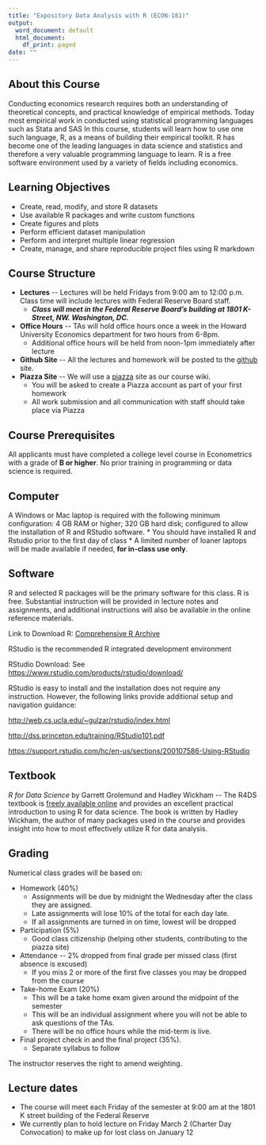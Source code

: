 ```yaml
---
title: "Expository Data Analysis with R (ECON-181)"
output:
  word_document: default
  html_document:
    df_print: paged
date: ""
---
```


## About this Course

Conducting economics research requires both an understanding of theoretical concepts, and practical knowledge of empirical methods. Today most empirical work in conducted using statistical programming languages such as Stata and SAS In this course, students will learn how to use one such language, R, as a means of building their empirical toolkit.  R has become one of the leading languages in data science and statistics and therefore a very valuable programming language to learn. R is a free software environment used by a variety of fields including economics.


## Learning Objectives

* Create, read, modify, and store R datasets
* Use available R packages and write custom functions 
* Create figures and plots 
* Perform efficient dataset manipulation 
* Perform and interpret multiple linear regression 
* Create, manage, and share reproducible project files using R markdown   

## Course Structure

* **Lectures** -- Lectures will be held Fridays from 9:00 am to 12:00 p.m. Class time will include lectures with Federal Reserve Board staff.  
    * *__Class will meet in the Federal Reserve Board’s building at 1801 K-Street, NW. Washington, DC.__*
* **Office Hours** -- TAs will hold office hours once a week in the Howard University Economics department for two hours from 6-8pm. 
    * Additional office hours will be held from noon-1pm immediately after lecture
* **Github Site** -- All the lectures and homework will be posted to the [github](https://github.com/wampeh1/Ecog314_Spring2017) site. 
* **Piazza Site** -- We will use a [piazza](https://piazza.com/federal_reserve_boardhoward_univeristy/spring2017/ecog314econ181/home) site as our course wiki. 
    * You will be asked to create a Piazza account as part of your first homework
    * All work submission and all communication with staff should take place via Piazza


## Course Prerequisites

All applicants must have completed a college level course in Econometrics with a grade of **B or higher**. No prior training in programming or data science is required.


## Computer

A Windows or Mac laptop is required with the following minimum configuration: 4 GB RAM or higher; 320 GB hard disk; configured to allow the installation of R and RStudio software. 
    * You should have installed R and Rstudio prior to the first day of class
    * A limited number of loaner laptops will be made available if needed, __for in-class use only__.

## Software

R and selected R packages will be the primary software for this class. R is free. Substantial instruction will be provided in lecture notes and assignments, and additional instructions will also be available in the online reference materials. 

Link to Download R:  [Comprehensive R Archive](http://cran.us.r-project.org/)

RStudio is the recommended R integrated development environment

RStudio Download: See https://www.rstudio.com/products/rstudio/download/

RStudio is easy to install and the installation does not require any instruction.  However, the following links provide additional setup and navigation guidance:
    
http://web.cs.ucla.edu/~gulzar/rstudio/index.html 
    
http://dss.princeton.edu/training/RStudio101.pdf

https://support.rstudio.com/hc/en-us/sections/200107586-Using-RStudio


## Textbook

*R for Data Science* by Garrett Grolemund and Hadley Wickham -- The R4DS textbook is [freely available online](r4ds.had.co.nz) and provides an excellent practical introduction to using R for data science. The book is written by Hadley Wickham, the author of many packages used in the course and provides insight into how to most effectively utilize R for data analysis.

## Grading

Numerical class grades will be based on:

* Homework (40%)
    * Assignments will be due by midnight the Wednesday after the class they are assigned.
    * Late assignments will lose 10% of the total for each day late.
    * If all assignments are turned in on time, lowest will be dropped
* Participation (5%)
    * Good class citizenship (helping other students, contributing to the piazza site)
* Attendance -- 2% dropped from final grade per missed class (first absence is excused)
    * If you miss 2 or more of the first five classes you may be dropped from the course
* Take-home Exam (20%)
    * This will be a take home exam given around the midpoint of the semester
    * This will be an individual assignment where you will not be able to ask questions of the TAs. 
    * There will be no office hours while the mid-term is live.
* Final project check in and the final project (35%). 
    * Separate syllabus to follow
    
The instructor reserves the right to amend weighting.

## Lecture dates

* The course will meet each Friday of the semester at 9:00 am at the 1801 K street building of the Federal Reserve
* We currently plan to hold lecture on Friday March 2 (Charter Day Convocation) to make up for lost class on January 12

